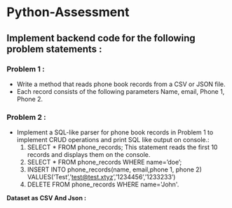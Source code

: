 # Python-Assessment

## Implement backend code for the following problem statements :
### Problem 1 :
- Write a method that reads phone book records from a CSV or JSON file.
- Each record consists of the following parameters Name, email, Phone 1, Phone 2.

### Problem 2 :
- Implement a SQL-like parser for phone book records in Problem 1 to implement CRUD operations and print SQL like output on console.:
   1. SELECT * FROM phone_records; This statement reads the first 10 records and displays them on the console.
   2. SELECT * FROM phone_records WHERE name=’doe’; 
   3. INSERT INTO phone_records(name, email,phone 1, phone 2) VALUES(‘Test’,’test@test.xtyz’,’1234456’,’1233233’)
   4. DELETE FROM phone_records WHERE name='John'.

**Dataset as CSV And Json :** 
